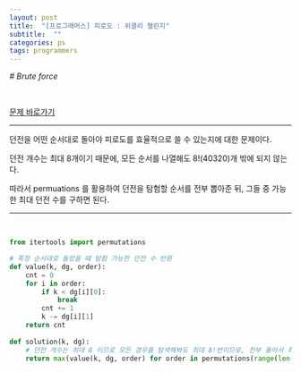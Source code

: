 ```yaml
---
layout: post
title:  "[프로그래머스] 피로도 : 위클리 챌린지"
subtitle:  ""
categories: ps
tags: programmers
---
```


*# Brute force*

<br>

[문제 바로가기](https://programmers.co.kr/learn/courses/30/lessons/87946)

---

던전을 어떤 순서대로 돌아야 피로도를 효율적으로 쓸 수 있는지에 대한 문제이다.

던전 개수는 최대 8개이기 때문에, 모든 순서를 나열해도 8!(40320)개 밖에 되지 않는다.

따라서 permuations 를 활용하여 던전을 탐험할 순서를 전부 뽑아준 뒤, 그들 중 가능한 최대 던전 수를 구하면 된다.

---
<br>

```python
from itertools import permutations

# 특정 순서대로 돌았을 떄 탐험 가능한 던전 수 반환
def value(k, dg, order):
    cnt = 0
    for i in order:
        if k < dg[i][0]:
            break
        cnt += 1
        k -= dg[i][1]
    return cnt
        
def solution(k, dg):
    # 던전 개수는 최대 8 이므로 모든 경우를 탐색해봐도 최대 8!번이므로, 전부 돌아서 최대 던전 수 구하기
    return max(value(k, dg, order) for order in permutations(range(len(dg))))
```
